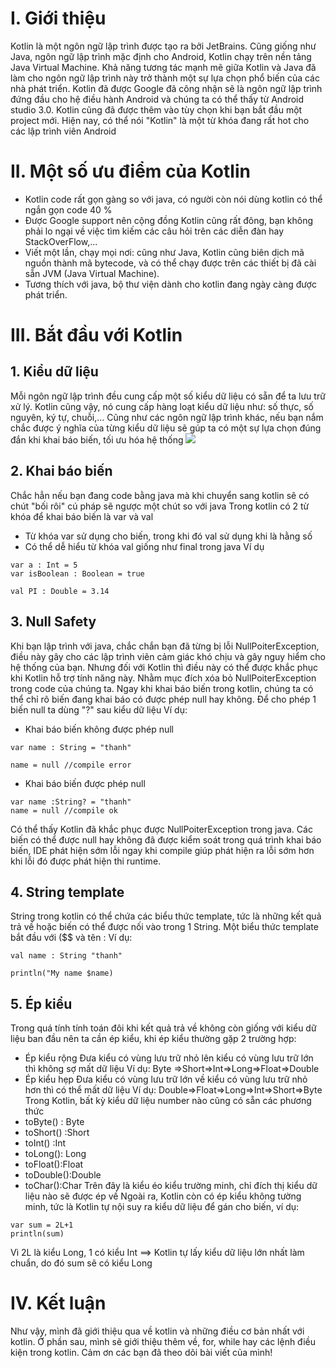 # I. Giới thiệu
Kotlin là một ngôn ngữ lập trình được tạo ra bởi JetBrains. Cũng giống như Java, ngôn ngữ lập trình mặc định cho Android, Kotlin chạy trên nền tảng Java Virtual Machine. Khả năng tương tác mạnh mẽ giữa Kotlin và Java đã làm cho ngôn ngữ lập trình này trở thành một sự lựa chọn phổ biến của các nhà phát triển.
Kotlin đã được Google đã công nhận sẽ là ngôn ngữ lập trình đứng đầu cho hệ điều hành Android và chúng ta có thể thấy từ Android studio 3.0. Kotlin cũng đã được thêm vào tùy chọn khi bạn bắt đầu một project mới. 
Hiện nay, có thể nói "Kotlin" là một từ khóa đang rất hot cho các lập trình viên Android
# II. Một số ưu điểm của Kotlin
* Kotlin code rất gọn gàng so với java, có người còn nói dùng kotlin có thể ngắn gọn code 40 %
* Được Google support nên cộng đồng Kotlin cũng rất đông, bạn không phải lo ngại về việc tìm kiếm các câu hỏi trên các diễn đàn hay StackOverFlow,...
* Viết một lần, chạy mọi nơi: cũng như Java, Kotlin cũng biên dịch mã nguồn thành mã bytecode, và có thể chạy được trên các thiết bị đã cài sẵn JVM (Java Virtual Machine).
* Tương thích với java, bộ thư viện dành cho kotlin đang ngày càng được phát triển.

# III. Bắt đầu với Kotlin
## 1. Kiểu dữ liệu
Mỗi ngôn ngữ lập trình đều cung cấp một số kiểu dữ liệu có sẵn để ta lưu trữ xử lý. Kotlin cũng vậy, nó cung cấp hàng loạt kiểu dữ liệu như: số thực, số nguyên, ký tự, chuỗi,... 
Cũng như các ngôn ngữ lập trình khác, nếu bạn nắm chắc được ý nghĩa của từng kiểu dữ liệu sẽ gúp ta có một sự lựa chọn đúng đắn khi khai báo biến, tối ưu hóa hệ thống
![](https://images.viblo.asia/a837ec3e-475e-46a7-93b8-5103611fa508.png)
## 2. Khai báo biến
Chắc hẳn nếu bạn đang code bằng java mà khi chuyển sang kotlin sẽ có chút "bối rôi" cú pháp sẽ ngược một chút so với java
Trong kotlin có 2 từ khóa để khai báo biến là var và val
* Từ khóa var sử dụng cho biến, trong khi đó val sử dụng khi là hằng số
* Có thể dễ hiểu từ khóa val giống như final trong java
Ví dụ 
```
var a : Int = 5
var isBoolean : Boolean = true

val PI : Double = 3.14
```
## 3. Null Safety
Khi bạn lập trình với java, chắc chắn bạn đã từng bị lỗi NullPoiterException, điều này gây cho các lập trình viên cảm giác khó chịu và gây nguy hiểm cho hệ thống của bạn.
Nhưng đối với Kotlin thì điều này có thể được khắc phục khi Kotlin hỗ trợ tính năng này. Nhằm mục đích xóa bỏ NullPoiterException trong code của chúng ta. Ngay khi khai báo biến trong kotlin, chúng ta có thể chỉ rõ biến đang khai báo có được phép null hay không.
Để cho phép 1 biến null ta dùng "?" sau kiểu dữ liệu
Ví dụ:
*  Khai báo biến không được phép null
```
var name : String = "thanh"

name = null //compile error
```
*  Khai báo biến được phép null
```
var name :String? = "thanh"
name = null //compile ok
```
Có thể thấy Kotlin đã khắc phục được NullPoiterException trong java. Các biến có thể được null hay không đã được kiểm soát trong quá trình khai báo biến, IDE phát hiện sớm lỗi ngay khi compile giúp phát hiện ra lỗi sớm hơn khi lỗi đó được phát hiện thi runtime.

## 4. String template

String trong kotlin có thể chứa các biểu thức template, tức là những kết quả trả về hoặc biến có thể được nối vào trong 1 String. Một biểu thức template bắt đầu với ($$ và tên :
Ví dụ:
```
val name : String "thanh"

println("My name $name)
```
## 5. Ép kiểu
Trong quá tính tính toán đôi khi kết quả trả về không còn giống với kiểu dữ liệu ban đầu nên ta cần ép kiểu, khi ép kiểu thường gặp 2 trường hợp:
* Ép kiểu rộng
Đưa kiểu có vùng lưu trữ nhỏ lên kiểu có vùng lưu trữ lớn thì không sợ mất dữ liệu
Ví dụ: Byte =>Short=>Int=>Long=>Float=>Double
* Ép kiểu hẹp
Đưa kiểu có vùng lưu trữ lớn về kiểu có vùng lưu trữ nhỏ hơn thì có thể mất dữ liệu
Ví dụ: Double=>Float=>Long=>Int=>Short=>Byte
Trong Kotlin, bất kỳ kiểu dữ liệu number nào cũng có sẵn các phương thức
* toByte() : Byte
* toShort() :Short
* toInt() :Int
* toLong(): Long
* toFloat():Float
* toDouble():Double
* toChar():Char
Trên đây là kiểu éo kiểu trường minh, chỉ đích thị kiểu dữ liệu nào sẽ được ép về
Ngoài ra, Kotlin còn có ép kiểu không tường minh, tức là Kotlin tự nội suy ra kiểu dữ liệu để gán cho biến, ví dụ:
```
var sum = 2L+1
println(sum)
```
Vì 2L là kiểu Long, 1 có kiểu Int ==> Kotlin tự lấy kiểu dữ liệu lớn nhất làm chuẩn, do đó sum sẽ có kiểu Long
# IV. Kết luận
Như vậy, mình đã giới thiệu qua về kotlin và những điều cơ bản nhất với kotlin. Ở phần sau, mình sẽ giới thiệu thêm về, for, while hay các lệnh điều kiện trong kotlin.
Cảm ơn các bạn đã theo dõi bài viết của mình!
